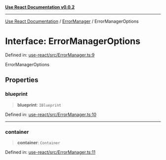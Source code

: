 [**Use React Documentation v0.0.2**](../../README.md)

***

[Use React Documentation](../../modules.md) / [ErrorManager](../README.md) / ErrorManagerOptions

# Interface: ErrorManagerOptions

Defined in: [use-react/src/ErrorManager.ts:9](https://github.com/stonemjs/use-react/blob/4786d31a3beb1c9f15eb30e2c9c2b12c786b755a/src/ErrorManager.ts#L9)

ErrorManagerOptions

## Properties

### blueprint

> **blueprint**: `IBlueprint`

Defined in: [use-react/src/ErrorManager.ts:10](https://github.com/stonemjs/use-react/blob/4786d31a3beb1c9f15eb30e2c9c2b12c786b755a/src/ErrorManager.ts#L10)

***

### container

> **container**: `Container`

Defined in: [use-react/src/ErrorManager.ts:11](https://github.com/stonemjs/use-react/blob/4786d31a3beb1c9f15eb30e2c9c2b12c786b755a/src/ErrorManager.ts#L11)
